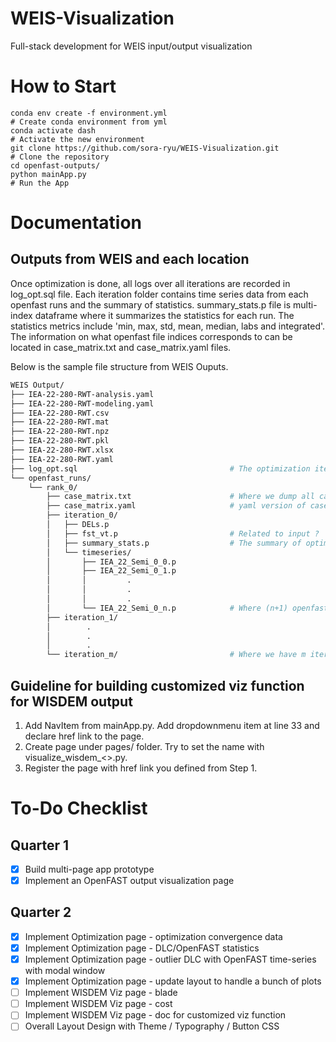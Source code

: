 # WEIS-Visualization
Full-stack development for WEIS input/output visualization

# How to Start
```
conda env create -f environment.yml                                   # Create conda environment from yml
conda activate dash                                                   # Activate the new environment
git clone https://github.com/sora-ryu/WEIS-Visualization.git          # Clone the repository
cd openfast-outputs/
python mainApp.py                                                     # Run the App
```

# Documentation
## Outputs from WEIS and each location
Once optimization is done, all logs over all iterations are recorded in log_opt.sql file. Each iteration folder contains time series data from each openfast runs and the summary of statistics. summary_stats.p file is multi-index dataframe where it summarizes the statistics for each run. The statistics metrics include 'min, max, std, mean, median, labs and integrated'. The information on what openfast file indices corresponds to can be located in case_matrix.txt and case_matrix.yaml files.

Below is the sample file structure from WEIS Ouputs.

```bash
WEIS Output/
├── IEA-22-280-RWT-analysis.yaml
├── IEA-22-280-RWT-modeling.yaml
├── IEA-22-280-RWT.csv
├── IEA-22-280-RWT.mat
├── IEA-22-280-RWT.npz
├── IEA-22-280-RWT.pkl
├── IEA-22-280-RWT.xlsx
├── IEA-22-280-RWT.yaml
├── log_opt.sql                                  # The optimization iteration logs generated from openmdao
└── openfast_runs/
    └── rank_0/
        ├── case_matrix.txt                      # Where we dump all cases for the iterations
        ├── case_matrix.yaml                     # yaml version of case_matrix.txt
        ├── iteration_0/
        │   ├── DELs.p
        │   ├── fst_vt.p                         # Related to input ?
        │   ├── summary_stats.p                  # The summary of optimization
        │   └── timeseries/
        │       ├── IEA_22_Semi_0_0.p
        │       ├── IEA_22_Semi_0_1.p
        │       │         .
        │       │         .
        │       │         .
        │       └── IEA_22_Semi_0_n.p            # Where (n+1) openfast runs has been processed
        ├── iteration_1/
        │        .
        │        .
        │        .
        └── iteration_m/                         # Where we have m iterations in this specific weis optimization example
```

## Guideline for building customized viz function for WISDEM output
1. Add NavItem from mainApp.py. Add dropdownmenu item at line 33 and declare href link to the page.
2. Create page under pages/ folder. Try to set the name with visualize_wisdem_<>.py.
3. Register the page with href link you defined from Step 1.

# To-Do Checklist
## Quarter 1
- [x] Build multi-page app prototype
- [x] Implement an OpenFAST output visualization page

## Quarter 2
- [x] Implement Optimization page - optimization convergence data
- [x] Implement Optimization page - DLC/OpenFAST statistics
- [x] Implement Optimization page - outlier DLC with OpenFAST time-series with modal window
- [x] Implement Optimization page - update layout to handle a bunch of plots
- [ ] Implement WISDEM Viz page - blade
- [ ] Implement WISDEM Viz page - cost
- [ ] Implement WISDEM Viz page - doc for customized viz function
- [ ] Overall Layout Design with Theme / Typography / Button CSS